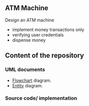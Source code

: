 ## ATM Machine

Design an ATM machine
- implement money transactions only
- verifying user credentials
- dispense money

## Content of the repository

### UML documents

- [Flowchart](uml/flow-diagram.md) diagram.   
- [Entity](uml/entity-diagram.md) diagram. 

### Source code/ implementation



